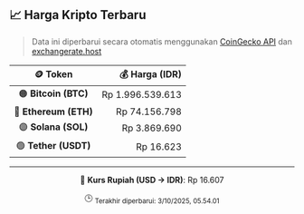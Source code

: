 

<!-- HARGA_KRIPTO -->
## 📈 Harga Kripto Terbaru

> Data ini diperbarui secara otomatis menggunakan [CoinGecko API](https://www.coingecko.com/) dan [exchangerate.host](https://exchangerate.host/)

<div align="center">

| 🪙 Token | 💰 Harga (IDR) |
|:------:|---------------:|
| 🟠 **Bitcoin (BTC)**   | Rp 1.996.539.613 |
| 🔵 **Ethereum (ETH)**  | Rp 74.156.798 |
| 🟣 **Solana (SOL)**    | Rp 3.869.690 |
| 🟢 **Tether (USDT)**   | Rp 16.623 |

---

💱 **Kurs Rupiah (USD → IDR)**: Rp 16.607

🕒 <sub>Terakhir diperbarui: 3/10/2025, 05.54.01</sub>

</div>
<!-- /HARGA_KRIPTO -->